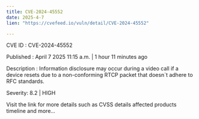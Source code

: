 ```yaml
---
title: CVE-2024-45552
date: 2025-4-7
lien: "https://cvefeed.io/vuln/detail/CVE-2024-45552"

---
```


CVE ID : CVE-2024-45552

Published :  April 7
2025
11:15 a.m. | 1 hour
11 minutes ago

Description : Information disclosure may occur during a video call if a device resets due to a non-conforming RTCP packet that doesn`t adhere to RFC standards.

Severity: 8.2 | HIGH

Visit the link for more details
such as CVSS details
affected products
timeline
and more...
